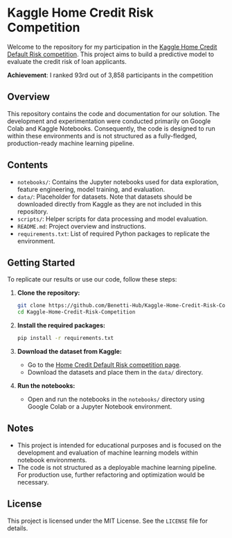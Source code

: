 # Kaggle Home Credit Risk Competition

Welcome to the repository for my participation in the [Kaggle Home Credit Default Risk competition](https://www.kaggle.com/competitions/home-credit-credit-risk-model-stability). This project aims to build a predictive model to evaluate the credit risk of loan applicants.

**Achievement**: I ranked 93rd out of 3,858 participants in the competition

## Overview

This repository contains the code and documentation for our solution. The development and experimentation were conducted primarily on Google Colab and Kaggle Notebooks. Consequently, the code is designed to run within these environments and is not structured as a fully-fledged, production-ready machine learning pipeline.

## Contents

- `notebooks/`: Contains the Jupyter notebooks used for data exploration, feature engineering, model training, and evaluation.
- `data/`: Placeholder for datasets. Note that datasets should be downloaded directly from Kaggle as they are not included in this repository.
- `scripts/`: Helper scripts for data processing and model evaluation.
- `README.md`: Project overview and instructions.
- `requirements.txt`: List of required Python packages to replicate the environment.

## Getting Started

To replicate our results or use our code, follow these steps:

1. **Clone the repository:**
    ```sh
    git clone https://github.com/Benetti-Hub/Kaggle-Home-Credit-Risk-Competition.git
    cd Kaggle-Home-Credit-Risk-Competition
    ```

2. **Install the required packages:**
    ```sh
    pip install -r requirements.txt
    ```

3. **Download the dataset from Kaggle:**
    - Go to the [Home Credit Default Risk competition page](https://www.kaggle.com/competitions/home-credit-credit-risk-model-stability).
    - Download the datasets and place them in the `data/` directory.

4. **Run the notebooks:**
    - Open and run the notebooks in the `notebooks/` directory using Google Colab or a Jupyter Notebook environment.

## Notes

- This project is intended for educational purposes and is focused on the development and evaluation of machine learning models within notebook environments.
- The code is not structured as a deployable machine learning pipeline. For production use, further refactoring and optimization would be necessary.

## License

This project is licensed under the MIT License. See the `LICENSE` file for details.
